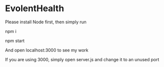 # EvolentHealth

Please install Node first, then simply run

npm i

npm start

And open localhost:3000 to see my work

If you are using 3000, simply open server.js and change it to an unused port

